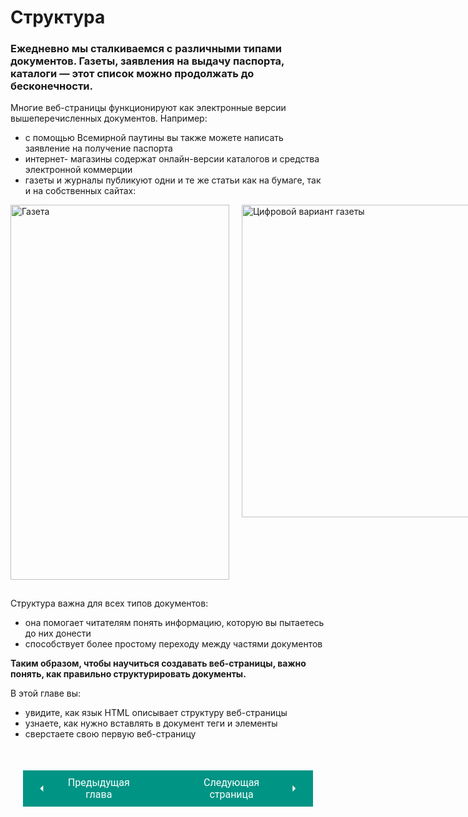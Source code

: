 # Структура

<h3><b>Ежедневно мы сталкиваемся с различными типами документов. Газеты, заявления на выдачу паспорта, каталоги — этот список можно продолжать до бесконечности.</b></h3>

Многие веб-страницы функционируют как электронные версии вышеперечисленных документов. Например:

* с помощью Всемирной паутины вы также можете написать заявление на получение паспорта
* интернет- магазины содержат онлайн-версии каталогов и средства электронной коммерции
* газеты и журналы публикуют одни и те же статьи как на бумаге, так и на собственных сайтах:

<div style="overflow:auto">
<img src="/sitetest/assets/images/nppr.jpg" width="350" height="600" title="Газета" style="float:left; margin-bottom:15px; margin-right:20px;"/>
<img src="/sitetest/assets/images/tblt.png" width="500" title="Цифровой вариант газеты" style="float:right; position:absolute;"/>
</div>

Структура важна для всех типов документов:

* она помогает читателям понять информацию, которую вы пытаетесь до них донести
* способствует более простому переходу между частями документов 

**Таким образом, чтобы научиться создавать веб-страницы, важно понять, как правильно структурировать документы.**

В этой главе вы:

* увидите, как язык HTML описывает структуру веб-страницы
* узнаете, как нужно вставлять в документ теги и элементы
* сверстаете свою первую веб-страницу

<div style="display: flex; justify-content: space-between; padding: 20px; margin-top:30px;"><button class="custom-button" style="background-color: rgb(0, 148, 133); color: white; font-family: 'Roboto', sans-serif; border: none; cursor: pointer; padding: 10px 20px; font-size: 16px; display: flex; align-items: center;" onclick="window.location.href='/sitetest/html/'"><svg xmlns="http://www.w3.org/2000/svg" viewBox="0 0 24 24" style="fill: white; width: 20px; height: 20px;"><path d="M15 18l-6-6 6-6" /></svg><span style="margin: 0 10px;">Предыдущая глава</span></button><button class="custom-button" style="background-color: rgb(0, 148, 133); color: white; font-family: 'Roboto', sans-serif; border: none; cursor: pointer; padding: 10px 20px; font-size: 16px; display: flex; align-items: center;" onclick="window.location.href='MSWord/'"><span style="margin: 0 10px;">Следующая страница</span><svg xmlns="http://www.w3.org/2000/svg" viewBox="0 0 24 24" style="fill: white; width: 20px; height: 20px;"><path d="M9 18l6-6-6-6" /></svg></button></div>
